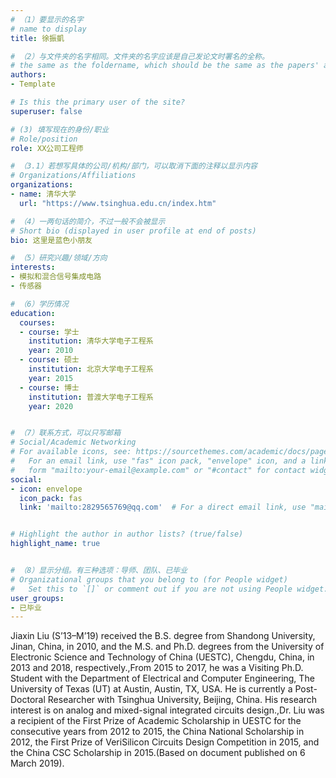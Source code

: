 ```yaml
---
# （1）要显示的名字
# name to display
title: 徐振凱

# （2）与文件夹的名字相同。文件夹的名字应该是自己发论文时署名的全称。
# the same as the foldername, which should be the same as the papers' author name.
authors:
- Template

# Is this the primary user of the site?
superuser: false

# (3) 填写现在的身份/职业
# Role/position
role: XX公司工程师

# （3.1）若想写具体的公司/机构/部门，可以取消下面的注释以显示内容
# Organizations/Affiliations
organizations:
- name: 清华大学
  url: "https://www.tsinghua.edu.cn/index.htm"

# （4）一两句话的简介，不过一般不会被显示
# Short bio (displayed in user profile at end of posts)
bio: 这里是蓝色小朋友

# （5）研究兴趣/领域/方向
interests:
- 模拟和混合信号集成电路
- 传感器

# （6）学历情况
education:
  courses:
  - course: 学士
    institution: 清华大学电子工程系
    year: 2010
  - course: 硕士
    institution: 北京大学电子工程系
    year: 2015
  - course: 博士
    institution: 普渡大学电子工程系
    year: 2020


# （7）联系方式，可以只写邮箱
# Social/Academic Networking
# For available icons, see: https://sourcethemes.com/academic/docs/page-builder/#icons
#   For an email link, use "fas" icon pack, "envelope" icon, and a link in the
#   form "mailto:your-email@example.com" or "#contact" for contact widget.
social:
- icon: envelope
  icon_pack: fas
  link: 'mailto:2829565769@qq.com'  # For a direct email link, use "mailto:test@example.org".


# Highlight the author in author lists? (true/false)
highlight_name: true


# （8）显示分组。有三种选项：导师、团队、已毕业
# Organizational groups that you belong to (for People widget)
#   Set this to `[]` or comment out if you are not using People widget.
user_groups:
- 已毕业
---
```


<!-- 一段或者多段自我介绍，推荐200字以上。可以配图 -->
Jiaxin Liu (S’13–M’19) received the B.S. degree from Shandong University, Jinan, China, in 2010, and the M.S. and Ph.D. degrees from the University of Electronic Science and Technology of China (UESTC), Chengdu, China, in 2013 and 2018, respectively.,From 2015 to 2017, he was a Visiting Ph.D. Student with the Department of Electrical and Computer Engineering, The University of Texas (UT) at Austin, Austin, TX, USA. He is currently a Post-Doctoral Researcher with Tsinghua University, Beijing, China. His research interest is on analog and mixed-signal integrated circuits design.,Dr. Liu was a recipient of the First Prize of Academic Scholarship in UESTC for the consecutive years from 2012 to 2015, the China National Scholarship in 2012, the First Prize of VeriSilicon Circuits Design Competition in 2015, and the China CSC Scholarship in 2015.(Based on document published on 6 March 2019).